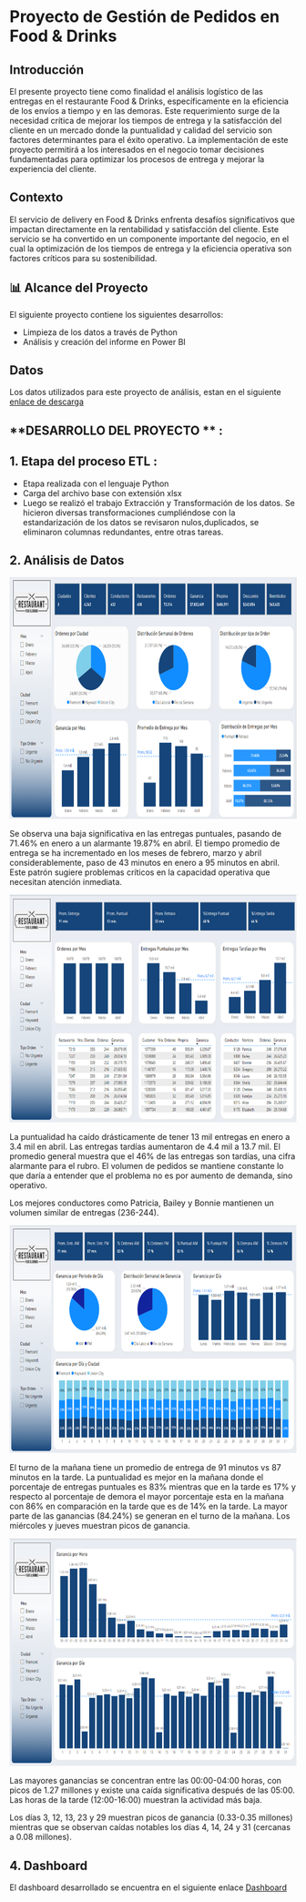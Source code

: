 # Proyecto de Gestión de Pedidos en Food & Drinks


## **Introducción**

El presente proyecto tiene como finalidad el análisis logístico de las entregas en el restaurante Food & Drinks, específicamente en la eficiencia de los envíos a tiempo y en las demoras. Este requerimiento surge de la necesidad crítica de mejorar los tiempos de entrega y la satisfacción del cliente en un mercado donde la puntualidad y calidad del servicio son factores determinantes para el éxito operativo. La implementación de este proyecto permitirá a los interesados en el negocio tomar decisiones fundamentadas para optimizar los procesos de entrega y mejorar la experiencia del cliente.

## **Contexto**
El servicio de delivery en Food & Drinks enfrenta desafíos significativos que impactan directamente en la rentabilidad y satisfacción del cliente. Este servicio se ha convertido en un componente importante del negocio, en el cual la optimización de los tiempos de entrega y la eficiencia operativa son factores críticos para su sostenibilidad.

## 📊 Alcance del Proyecto

El siguiente proyecto contiene los siguientes desarrollos:

- Limpieza de los datos a través de Python 
- Análisis y creación del informe en Power BI

## **Datos**

Los datos utilizados para este proyecto de análisis, estan en el siguiente [enlace de descarga](https://drive.google.com/drive/folders/1q_CB6sNsFPNmGh2QgZQtZshCPA8vMTyt?usp=sharing)


## **DESARROLLO DEL PROYECTO ** :

## **1. Etapa del proceso ETL** :
- Etapa realizada con el lenguaje Python
- Carga del archivo base con extensión xlsx
- Luego se realizó el trabajo Extracción y Transformación de los datos. Se hicieron diversas transformaciones cumpliéndose con la estandarización de los datos se revisaron nulos,duplicados, se eliminaron columnas redundantes, entre otras tareas.

## **2. Análisis de Datos**

<p align=center>
<img src="src\dashboard001.png" height="425" weight="500">
</p>

Se observa una baja significativa en las entregas puntuales, pasando de 71.46% en enero a un alarmante 19.87% en abril. 
El tiempo promedio de entrega se ha incrementado en los meses de febrero, marzo y abril considerablemente, paso de 43 minutos en enero a 95 minutos en abril. Este patrón sugiere problemas críticos en la capacidad operativa que necesitan atención inmediata.
</p>
<p align=center>
<img src="src\dashboard002.png" height="400" weight="450">
</p>
La puntualidad ha caído drásticamente de tener 13 mil entregas en enero a 3.4 mil en abril. Las entregas tardías aumentaron de 4.4 mil a 13.7 mil. El promedio general muestra que el 46% de las entregas son tardías, una cifra alarmante para el rubro. El volumen de pedidos se mantiene constante lo que daría a entender que el problema no es por aumento de demanda, sino operativo.

Los mejores conductores como Patricia, Bailey y Bonnie mantienen un volumen similar de entregas (236-244). 

</p>
<p align=center>
<img src="src\dashboard003.png" height="400" weight="450">
</p>
El turno de la mañana tiene un promedio de entrega de 91 minutos vs 87 minutos en la tarde.
La puntualidad es mejor en la mañana donde el porcentaje de entregas puntuales es 83% mientras que en la tarde es 17% y respecto al porcentaje de demora el mayor porcentaje esta en la mañana con 86% en comparación en la tarde que es de 14% en la tarde. 
La mayor parte de las ganancias (84.24%) se generan en el turno de la mañana. Los miércoles y jueves muestran picos de ganancia.
</p>
<p align=center>
<img src="src\dashboard004.png" height="400" weight="450">
</p>

Las mayores ganancias se concentran entre las 00:00-04:00 horas, con picos de 1.27 millones y existe una caída significativa después de las 05:00. Las horas de la tarde (12:00-16:00) muestran la actividad más baja.

Los días 3, 12, 13, 23 y 29 muestran picos de ganancia (0.33-0.35 millones) mientras que se observan caídas notables los días 4, 14, 24 y 31 (cercanas a 0.08 millones). 

## **4. Dashboard**
El dashboard desarrollado se encuentra en el siguiente enlace [Dashboard](https://app.powerbi.com/view?r=eyJrIjoiMDUwNDlmYTktY2JmMS00NmI3LWFkYTUtOWY4NjcxMjliOWVlIiwidCI6ImM0YTY2YzM0LTJiYjctNDUxZi04YmUxLWIyYzI2YTQzMDE1OCIsImMiOjR9)




